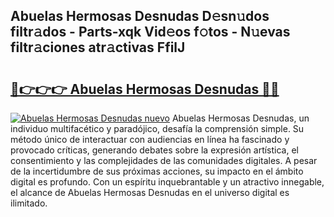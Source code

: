 ## Abuelas Hermosas Desnudas D𝚎sn𝚞dos filtr𝚊dos - Parts-xqk Vid𝚎os f𝚘tos - N𝚞evas filtr𝚊ciones atr𝚊ctivas FfilJ

# <h2><a href="http://mb9r7mm.tromn.icu/?c=Abuelas+Hermosas+Desnudas">🔗👉👉👉 Abuelas Hermosas Desnudas 🔗🔗</a></h2>

[![Abuelas Hermosas Desnudas nuevo](https://i.imgur.com/pEAQMta.gif)](http://mb9r7mm.tromn.icu/?c=Abuelas+Hermosas+Desnudas)
Abuelas Hermosas Desnudas, un individuo multifacético y paradójico, desafía la comprensión simple. Su método único de interactuar con audiencias en línea ha fascinado y provocado críticas, generando debates sobre la expresión artística, el consentimiento y las complejidades de las comunidades digitales. A pesar de la incertidumbre de sus próximas acciones, su impacto en el ámbito digital es profundo. Con un espíritu inquebrantable y un atractivo innegable, el alcance de Abuelas Hermosas Desnudas en el universo digital es ilimitado.
